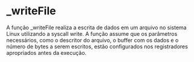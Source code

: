 # _writeFile
A função _writeFile realiza a escrita de dados em um arquivo no sistema Linux utilizando a syscall write. A função assume que os parâmetros necessários, como o descritor do arquivo, o buffer com os dados e o número de bytes a serem escritos, estão configurados nos registradores apropriados antes da execução.